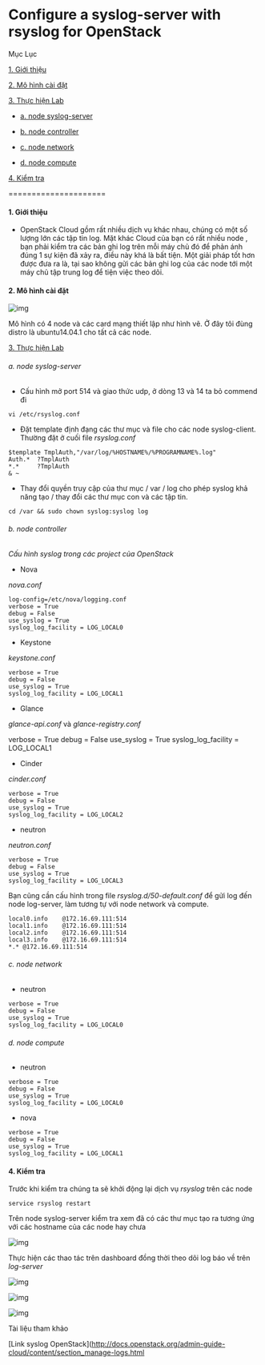 Configure a syslog-server with rsyslog for OpenStack
======

Mục Lục

[1. Giới thiệu](#gioithieu)

[2. Mô hình cài đặt](#mohinh)
				
[3. Thực hiện Lab](#thuchien)

- [a. node syslog-server](#server)
	
- [b. node controller](#controller)

- [c. node network](#network)

- [d. node compute](#compute)

[4. Kiểm tra](#kiemtra)

=====================
<a name="gioithieu"></a>

#### 1. Giới thiệu

- OpenStack Cloud gồm rất nhiều dịch vụ khác nhau, chúng có một số lượng lớn các tập tin log. Mặt khác Cloud của bạn có rất nhiều node 
, bạn phải kiểm tra các bản ghi log trên mỗi máy chủ đó để phản ánh đúng 1 sự kiện đã xảy ra, điều này khá là bất tiện. Một giải pháp
tốt hơn được đưa ra là, tại sao không gửi các bản ghi log của các node tới một máy chủ tập trung log để tiện việc theo dõi.

<a name="mohinh"></a>

#### 2. Mô hình cài đặt

![img](http://i.imgur.com/fULW8v9.png "img")

Mô hình có 4 node và các card mạng thiết lập như hình vẽ. Ở đây tôi đùng distro là ubuntu14.04.1 cho tất cả các node.

<a name="thuchien"></a>

[3. Thực hiện Lab](#thuchien)

<a name="server"></a>

###### a. node syslog-server

- Cấu hình mở port 514 và giao thức udp, ở dòng 13 và 14 ta bỏ commend đi
```
vi /etc/rsyslog.conf
```

- Đặt template định đạng các thư mục và file cho các node syslog-client. Thường đặt ở cuối file *rsyslog.conf*

```
$template TmplAuth,"/var/log/%HOSTNAME%/%PROGRAMNAME%.log"
Auth.*  ?TmplAuth
*.*     ?TmplAuth
& ~
```

- Thay đổi quyền truy cập của thư mục / var / log cho phép syslog khả năng tạo / thay đổi các thư mục con và các tập tin.
```
cd /var && sudo chown syslog:syslog log
```

<a name="controller"></a>

###### b. node controller

*Cấu hình syslog trong các project của OpenStack*

- Nova

*nova.conf*
```
log-config=/etc/nova/logging.conf
verbose = True
debug = False
use_syslog = True
syslog_log_facility = LOG_LOCAL0
```

- Keystone

*keystone.conf*
```
verbose = True
debug = False
use_syslog = True
syslog_log_facility = LOG_LOCAL1
```

- Glance

*glance-api.conf* và *glance-registry.conf*

verbose = True
debug = False
use_syslog = True
syslog_log_facility = LOG_LOCAL1

- Cinder 

*cinder.conf*
```
verbose = True
debug = False
use_syslog = True
syslog_log_facility = LOG_LOCAL2
```

- neutron

*neutron.conf*
```
verbose = True
debug = False
use_syslog = True
syslog_log_facility = LOG_LOCAL3
```

Bạn cũng cần cấu hình trong file *rsyslog.d/50-default.conf* để gửi log đến node log-server, làm tương tự với node network và compute.
```
local0.info    @172.16.69.111:514
local1.info    @172.16.69.111:514
local2.info    @172.16.69.111:514
local3.info    @172.16.69.111:514
*.* @172.16.69.111:514
```

<a name="network"></a>

###### c. node network

- neutron

```
verbose = True
debug = False
use_syslog = True
syslog_log_facility = LOG_LOCAL0
```

<a name="compute"></a>

###### d. node compute

- neutron

```
verbose = True
debug = False
use_syslog = True
syslog_log_facility = LOG_LOCAL0
```

- nova

```
verbose = True
debug = False
use_syslog = True
syslog_log_facility = LOG_LOCAL1
```

<a name="kiemtra"></a>

#### 4. Kiểm tra

Trước khi kiểm tra chúng ta sẽ khởi động lại dịch vụ *rsyslog* trên các node

```
service rsyslog restart
```

Trên node syslog-server kiểm tra xem đã có các thư mục tạo ra tương ứng với các hostname của các node hay chưa

![img](http://i.imgur.com/LDmIem7.png "img")

Thực hiện các thao tác trên dashboard đồng thời theo dõi log báo về trên *log-server*

![img](http://i.imgur.com/SYPIdcS.png "img")

![img](http://i.imgur.com/Vs1hGxq.png "img")

![img](http://i.imgur.com/9LFc2Ld.png "img")

Tài liệu tham khảo

[Link syslog OpenStack](http://docs.openstack.org/admin-guide-cloud/content/section_manage-logs.html